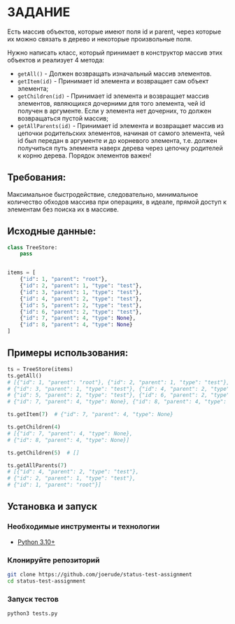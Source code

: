 # ЗАДАНИЕ

Есть массив объектов, которые имеют поля id и parent, через которые их можно связать в дерево и некоторые произвольные
поля.

Нужно написать класс, который принимает в конструктор массив этих объектов и реализует 4 метода:

- `getAll()` - Должен возвращать изначальный массив элементов.
- `getItem(id)` - Принимает id элемента и возвращает сам объект элемента;
- `getChildren(id)` - Принимает id элемента и возвращает массив элементов, являющихся дочерними для того элемента,
  чей id получен в аргументе. Если у элемента нет дочерних, то должен возвращаться пустой массив;
- `getAllParents(id)` - Принимает id элемента и возвращает массив из цепочки родительских элементов,
  начиная от самого элемента, чей id был передан в аргументе и до корневого элемента,
  т.е. должен получиться путь элемента наверх дерева через цепочку родителей к корню дерева. Порядок элементов важен!

## Требования:

Максимальное быстродействие, следовательно, минимальное количество обходов массива при операциях,
в идеале, прямой доступ к элементам без поиска их в массиве.

## Исходные данные:

```python
class TreeStore:
    pass


items = [
    {"id": 1, "parent": "root"},
    {"id": 2, "parent": 1, "type": "test"},
    {"id": 3, "parent": 1, "type": "test"},
    {"id": 4, "parent": 2, "type": "test"},
    {"id": 5, "parent": 2, "type": "test"},
    {"id": 6, "parent": 2, "type": "test"},
    {"id": 7, "parent": 4, "type": None},
    {"id": 8, "parent": 4, "type": None}
]

```

## Примеры использования:

```python
ts = TreeStore(items)
ts.getAll()
# [{"id": 1, "parent": "root"}, {"id": 2, "parent": 1, "type": "test"},
# {"id": 3, "parent": 1, "type": "test"}, {"id": 4, "parent": 2, "type": "test"},
# {"id": 5, "parent": 2, "type": "test"}, {"id": 6, "parent": 2, "type": "test"},
# {"id": 7, "parent": 4, "type": None}, {"id": 8, "parent": 4, "type": None}]

ts.getItem(7)  # {"id": 7, "parent": 4, "type": None}

ts.getChildren(4)  
# [{"id": 7, "parent": 4, "type": None}, 
# {"id": 8, "parent": 4, "type": None}]

ts.getChildren(5)  # []

ts.getAllParents(7)  
# [{"id": 4, "parent": 2, "type": "test"}, 
# {"id": 2, "parent": 1, "type": "test"}, 
# {"id": 1, "parent": "root"}]

```

## Установка и запуск

### Необходимые инструменты и технологии

- [Python 3.10+](https://www.python.org/)

### Клонируйте репозиторий

```bash
git clone https://github.com/joerude/status-test-assignment
cd status-test-assignment
```


### Запуск тестов

```bash
python3 tests.py
```